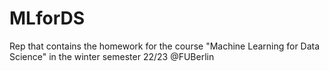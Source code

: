 # MLforDS
Rep that contains the homework for the course "Machine Learning for Data Science" in the winter semester 22/23 @FUBerlin
